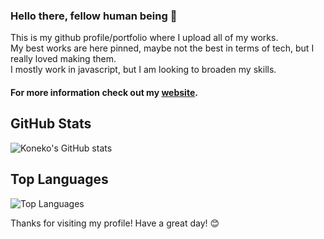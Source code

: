 ### Hello there, fellow human being 👋
This is my github profile/portfolio where I upload all of my works.  
My best works are here pinned, maybe not the best in terms of tech, but I really loved making them.  
I mostly work in javascript, but I am looking to broaden my skills.  
#### For more information check out my [website](https://koneko.rocks).  

## GitHub Stats

![Koneko's GitHub stats](https://github-readme-stats.vercel.app/api?username=koneko&show_icons=true&theme=radical)

## Top Languages

![Top Languages](https://github-readme-stats.vercel.app/api/top-langs/?username=koneko&layout=compact&theme=radical)

Thanks for visiting my profile! Have a great day! 😊



<!--
**thekoneko/thekoneko** is a ✨ _special_ ✨ repository because its `README.md` (this file) appears on your GitHub profile.

Here are some ideas to get you started:
And my [nertivia server.](https://nertivia.tk/invites/doTPrA) (unrelated)
- 🔭 I’m currently working on ...
- 🌱 I’m currently learning ...
- 👯 I’m looking to collaborate on ...
- 🤔 I’m looking for help with ...
- 💬 Ask me about ...
- 📫 How to reach me: ...
- 😄 Pronouns: ...
- ⚡ Fun fact: ...
-->
